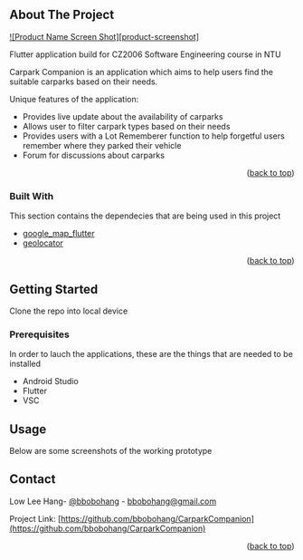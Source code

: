 <div id="top"></div>


<!-- ABOUT THE PROJECT -->
## About The Project

[![Product Name Screen Shot][product-screenshot]](https://example.com)

Flutter application build for CZ2006 Software Engineering course in NTU

Carpark Companion is an application which aims to help users find the suitable carparks based on their needs.

Unique features of the application:
* Provides live update about the availability of carparks
* Allows user to filter carpark types based on their needs
* Provides users with a Lot Rememberer function to help forgetful users remember where they parked their vehicle
* Forum for discussions about carparks

<p align="right">(<a href="#top">back to top</a>)</p>



### Built With

This section contains the dependecies that are being used in this project

* [google_map_flutter](https://pub.dev/packages/google_maps_flutter)
* [geolocator](https://pub.dev/packages/geolocator)

<p align="right">(<a href="#top">back to top</a>)</p>



<!-- GETTING STARTED -->
## Getting Started

Clone the repo into local device

### Prerequisites

In order to lauch the applications, these are the things that are needed to be installed
* Android Studio
* Flutter
* VSC
 
<!-- USAGE EXAMPLES -->
## Usage

Below are some screenshots of the working prototype


<!-- CONTACT -->
## Contact

Low Lee Hang- [@bbobohang](https://github.com/bbobohang?tab=repositories) - bbobohang@gmail.com

Project Link: [https://github.com/bbobohang/CarparkCompanion](https://github.com/bbobohang/CarparkCompanion)

<p align="right">(<a href="#top">back to top</a>)</p>



